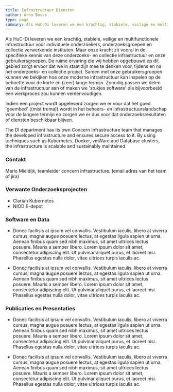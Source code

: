 ```yaml
---
title: Infrastructuur Diensten
author: Arno Bosse
type: page
summary: Als HuC-Di leveren we een krachtig, stabiele, veilige en multifunctionele infrastructuur voor individuele onderzoekers, onderzoeksgroepen en collectie verwerkende instituten.
---
```


Als HuC-Di leveren we een krachtig, stabiele, veilige en multifunctionele infrastructuur voor individuele onderzoekers, onderzoeksgroepen en collectie verwerkende instituten. Maar onze  kracht zit vooral  in de specifieke kennis van deze onderzoeks- en collectie infrastructuur en onze gebruikersgroepen. De ruime ervaring die wij hebben opgebouwd op dit gebied zorgt ervoor dat we in staat zijn mee te denken voor, tijdens en na het onderzoeks- en collectie project. Samen met onze gebruikersgroepen  kunnen we bekijken hoe onze  moderne infrastructuur kan inspelen op de behoefte voor de korte en (zeer) lange termijn. Zonodig passen we delen van de infrastructuur aan of maken we 'stukjes software' die bijvoorbeeld een werkproces zou kunnen vereenvoudigen.

Indien een project wordt opgeleverd zorgen we er voor dat het goed 'geembed' ((mist trema)) wordt in het beheers- en infrastructuurslandschap voor de langere termijn en zorgen we er dus voor dat onderzoeksresultaten of diensten beschikbaar blijven.

The DI department has its own Concern Infrastructure team that manages the developed infrastructure and ensures secure access to it. By using techniques such as Kubernetes, Docker, vmWare and Database clusters, the infrastructure is scalable and sustainably maintained.

### Contakt

Mario Mieldijk, teamleider concern infrastructure. (email adres van het team of jira)

### Verwante Onderzoeksprojecten

- Clariah Kubernetes
- NIOD E-depot

### Software en Data

- Donec facilisis at ipsum vel convallis. Vestibulum iaculis, libero at viverra cursus, magna augue posuere lectus, at egestas ligula sapien ut urna. Aenean finibus quam sed nibh maximus, sit amet ultrices lectus posuere. Mauris a semper libero. Lorem ipsum dolor sit amet, consectetur adipiscing elit. Ut pulvinar aliquet purus, et laoreet nisi. Phasellus egestas nulla dolor, vitae ultrices turpis iaculis ac.

- Donec facilisis at ipsum vel convallis. Vestibulum iaculis, libero at viverra cursus, magna augue posuere lectus, at egestas ligula sapien ut urna. Aenean finibus quam sed nibh maximus, sit amet ultrices lectus posuere. Mauris a semper libero. Lorem ipsum dolor sit amet, consectetur adipiscing elit. Ut pulvinar aliquet purus, et laoreet nisi. Phasellus egestas nulla dolor, vitae ultrices turpis iaculis ac.

### Publicaties en Presentaties

- Donec facilisis at ipsum vel convallis. Vestibulum iaculis, libero at viverra cursus, magna augue posuere lectus, at egestas ligula sapien ut urna. Aenean finibus quam sed nibh maximus, sit amet ultrices lectus posuere. Mauris a semper libero. Lorem ipsum dolor sit amet, consectetur adipiscing elit. Ut pulvinar aliquet purus, et laoreet nisi. Phasellus egestas nulla dolor, vitae ultrices turpis iaculis ac.

- Donec facilisis at ipsum vel convallis. Vestibulum iaculis, libero at viverra cursus, magna augue posuere lectus, at egestas ligula sapien ut urna. Aenean finibus quam sed nibh maximus, sit amet ultrices lectus posuere. Mauris a semper libero. Lorem ipsum dolor sit amet, consectetur adipiscing elit. Ut pulvinar aliquet purus, et laoreet nisi. Phasellus egestas nulla dolor, vitae ultrices turpis iaculis ac.
